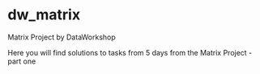 # dw_matrix
Matrix Project by DataWorkshop

Here you will find solutions to tasks from 5 days from the Matrix Project - part one

